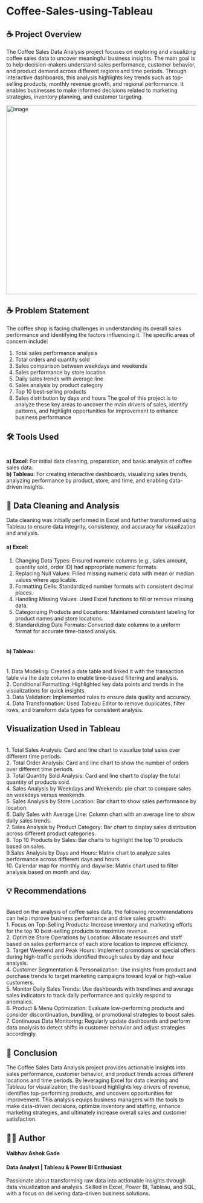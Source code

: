 # Coffee-Sales-using-Tableau
## ☕ Project Overview
The Coffee Sales Data Analysis project focuses on exploring and visualizing coffee sales data to uncover meaningful business insights. The main goal is to help decision-makers understand sales performance, customer behavior, and product demand across different regions and time periods. Through interactive dashboards, this analysis highlights key trends such as top-selling products, monthly revenue growth, and regional performance. It enables businesses to make informed decisions related to marketing strategies, inventory planning, and customer targeting.

<img width="900" height="500" alt="image" src="https://github.com/user-attachments/assets/f71dea2c-41c6-4652-a6bd-bd4a47dc9d1f" />


## ☕ Problem Statement
The coffee shop is facing challenges in understanding its overall sales performance and identifying the factors influencing it.
The specific areas of concern include:
1. Total sales performance analysis
2. Total orders and quantity sold
3. Sales comparison between weekdays and weekends
4. Sales performance by store location
5. Daily sales trends with average line
6. Sales analysis by product category
7. Top 10 best-selling products
8. Sales distribution by days and hours
The goal of this project is to analyze these key areas to uncover the main drivers of sales, identify patterns, and highlight opportunities for improvement to enhance business performance

## 🛠️ Tools Used
<br> **a) Excel**: For initial data cleaning, preparation, and basic analysis of coffee sales data.
<br> **b) Tableau**: For creating interactive dashboards, visualizing sales trends, analyzing performance by product, store, and time, and enabling data-driven insights.

## 🧹 Data Cleaning and Analysis
Data cleaning was initially performed in Excel and further transformed using Tableau to ensure data integrity, consistency, and accuracy for visualization and analysis.
#### a) Excel:
1. Changing Data Types: Ensured numeric columns (e.g., sales amount, quantity sold, order ID) had appropriate numeric formats.
2. Replacing Null Values: Filled missing numeric data with mean or median values where applicable.
3. Formatting Cells: Standardized number formats with consistent decimal places.
4. Handling Missing Values: Used Excel functions to fill or remove missing data.
5. Categorizing Products and Locations: Maintained consistent labeling for product names and store locations.
6. Standardizing Date Formats: Converted date columns to a uniform format for accurate time-based analysis.

#### <br>b) Tableau:
<br>1. Data Modeling: Created a date table and linked it with the transaction table via the date column to enable time-based filtering and analysis.
<br>2. Conditional Formatting: Highlighted key data points and trends in the visualizations for quick insights.
<br>3. Data Validation: Implemented rules to ensure data quality and accuracy.
<br>4. Data Transformation: Used Tableau Editor to remove duplicates, filter rows, and transform data types for consistent analysis.

## Visualization Used in Tableau
<br>1. Total Sales Analysis: Card and line chart to visualize total sales over different time periods.
<br>2. Total Order Analysis: Card and line chart to show the number of orders over different time periods.
<br>3. Total Quantity Sold Analysis: Card and line chart to display the total quantity of products sold.
<br>4. Sales Analysis by Weekdays and Weekends: pie chart to compare sales on weekdays versus weekends.
<br>5. Sales Analysis by Store Location: Bar chart to show sales performance by location.
<br>6. Daily Sales with Average Line: Column chart with an average line to show daily sales trends.
<br>7. Sales Analysis by Product Category: Bar chart to display sales distribution across different product categories.
<br>8. Top 10 Products by Sales: Bar charts to highlight the top 10 products based on sales.
<br>9.Sales Analysis by Days and Hours: Matrix chart to analyze sales performance across different days and hours.
<br>10. Calendar map for monthly and daywise: Matrix chart used to filter analysis based on month and day.


## 💡 Recommendations
<br>Based on the analysis of coffee sales data, the following recommendations can help improve business performance and drive sales growth:
<br>1. Focus on Top-Selling Products: Increase inventory and marketing efforts for the top 10 best-selling products to maximize revenue.
<br>2. Optimize Store Operations by Location: Allocate resources and staff based on sales performance of each store location to improve efficiency.
<br>3. Target Weekend and Peak Hours: Implement promotions or special offers during high-traffic periods identified through sales by day and hour analysis.
<br>4. Customer Segmentation & Personalization: Use insights from product and purchase trends to target marketing campaigns toward loyal or high-value customers.
<br>5. Monitor Daily Sales Trends: Use dashboards with trendlines and average sales indicators to track daily performance and quickly respond to anomalies.
<br>6. Product & Menu Optimization: Evaluate low-performing products and consider discontinuation, bundling, or promotional strategies to boost sales.
<br>7. Continuous Data Monitoring: Regularly update dashboards and perform data analysis to detect shifts in customer behavior and adjust strategies accordingly.

## 🏁 Conclusion
The Coffee Sales Data Analysis project provides actionable insights into sales performance, customer behavior, and product trends across different locations and time periods. By leveraging Excel for data cleaning and Tableau for visualization, the dashboard highlights key drivers of revenue, identifies top-performing products, and uncovers opportunities for improvement. This analysis equips business managers with the tools to make data-driven decisions, optimize inventory and staffing, enhance marketing strategies, and ultimately increase overall sales and customer satisfaction.

## 👨‍💻 Author
#### Vaibhav Ashok Gade
#### Data Analyst | Tableau & Power BI Enthusiast
Passionate about transforming raw data into actionable insights through data visualization and analysis. Skilled in Excel, Power BI, Tableau, and SQL, with a focus on delivering data-driven business solutions.
